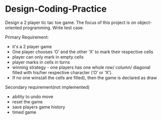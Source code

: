 # Design-Coding-Practice

Design a 2 player tic tac toe game. The focus of this project is on object-oriented programming.
Write test case.

Primary Requirement:
- it's a 2 player game
- One player chooses ‘O’ and the other ‘X’ to mark their respective cells
- player can only mark in empty cells
- player marks in cells in turns
- winning strategy - one players has one whole row/ column/ diagonal filled with his/her respective character (‘O’ or ‘X’).
- If no one wins(all the cells are filled), then the game is declared as draw

Secondary requirement(not implemented)
- ability to undo move
- reset the game
- save players game history
- timed game

